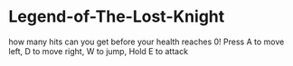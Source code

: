 # Legend-of-The-Lost-Knight
how many hits can you get before your health reaches 0!
Press A to move left, D to move right, W to jump, Hold E to attack
